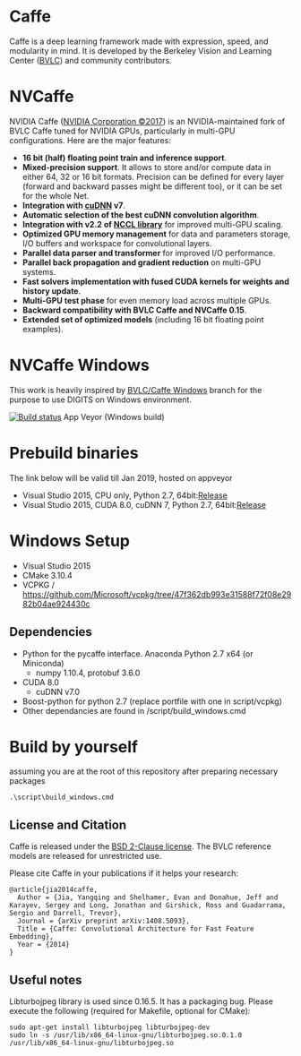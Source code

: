 # Caffe

Caffe is a deep learning framework made with expression, speed, and modularity in mind.
It is developed by the Berkeley Vision and Learning Center ([BVLC](http://bvlc.eecs.berkeley.edu))
and community contributors.

# NVCaffe

NVIDIA Caffe ([NVIDIA Corporation &copy;2017](http://nvidia.com)) is an NVIDIA-maintained fork
of BVLC Caffe tuned for NVIDIA GPUs, particularly in multi-GPU configurations.
Here are the major features:
* **16 bit (half) floating point train and inference support**.
* **Mixed-precision support**. It allows to store and/or compute data in either
64, 32 or 16 bit formats. Precision can be defined for every layer (forward and
backward passes might be different too), or it can be set for the whole Net.
* **Integration with  [cuDNN](https://developer.nvidia.com/cudnn) v7**.
* **Automatic selection of the best cuDNN convolution algorithm**.
* **Integration with v2.2 of [NCCL library](https://github.com/NVIDIA/nccl)**
 for improved multi-GPU scaling.
* **Optimized GPU memory management** for data and parameters storage, I/O buffers
and workspace for convolutional layers.
* **Parallel data parser and transformer** for improved I/O performance.
* **Parallel back propagation and gradient reduction** on multi-GPU systems.
* **Fast solvers implementation with fused CUDA kernels for weights and history update**.
* **Multi-GPU test phase** for even memory load across multiple GPUs.
* **Backward compatibility with BVLC Caffe and NVCaffe 0.15**.
* **Extended set of optimized models** (including 16 bit floating point examples).

# NVCaffe Windows
This work is heavily inspired by [BVLC/Caffe Windows](https://github.com/BVLC/caffe/tree/windows) branch for the purpose to use DIGITS on Windows environment.

[![Build status](https://ci.appveyor.com/api/projects/status/ojwjb5wc6oai410b/branch/caffe-0.15-win?svg=true)](https://ci.appveyor.com/project/Chachay/caffe/branch/caffe-0.15-win) App Veyor (Windows build)

# Prebuild binaries
The link below will be valid till Jan 2019, hosted on appveyor
* Visual Studio 2015, CPU only, Python 2.7, 64bit:[Release](https://ci.appveyor.com/api/buildjobs/f1ovt90a8l1gc8mx/artifacts/build%2Fcaffe.zip)
* Visual Studio 2015, CUDA 8.0, cuDNN 7, Python 2.7, 64bit:[Release](https://ci.appveyor.com/api/buildjobs/2k7kg7o2quanhl3b/artifacts/build%2Fcaffe.zip)

# Windows Setup
* Visual Studio 2015
* CMake 3.10.4
* VCPKG / https://github.com/Microsoft/vcpkg/tree/47f362db993e31588f72f08e2982b04ae924430c

## Dependencies
* Python for the pycaffe interface. Anaconda Python 2.7 x64 (or Miniconda)
  * numpy 1.10.4, protobuf 3.6.0
* CUDA 8.0
  * cuDNN v7.0
* Boost-python for python 2.7 (replace portfile with one in script/vcpkg)
* Other dependancies are found in /script/build_windows.cmd

# Build by yourself
assuming you are at the root of this repository after preparing necessary packages

```
.\script\build_windows.cmd
```

## License and Citation

Caffe is released under the [BSD 2-Clause license](https://github.com/BVLC/caffe/blob/master/LICENSE).
The BVLC reference models are released for unrestricted use.

Please cite Caffe in your publications if it helps your research:

    @article{jia2014caffe,
      Author = {Jia, Yangqing and Shelhamer, Evan and Donahue, Jeff and Karayev, Sergey and Long, Jonathan and Girshick, Ross and Guadarrama, Sergio and Darrell, Trevor},
      Journal = {arXiv preprint arXiv:1408.5093},
      Title = {Caffe: Convolutional Architecture for Fast Feature Embedding},
      Year = {2014}
    }

## Useful notes

Libturbojpeg library is used since 0.16.5. It has a packaging bug. Please execute the following (required for Makefile, optional for CMake):
```
sudo apt-get install libturbojpeg libturbojpeg-dev
sudo ln -s /usr/lib/x86_64-linux-gnu/libturbojpeg.so.0.1.0 /usr/lib/x86_64-linux-gnu/libturbojpeg.so
```
